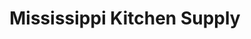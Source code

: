 ---
title: "Mississippi Kitchen Supply"
url: /portland/mississippi-kitchen-supply/
shop: houseware
---